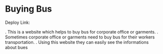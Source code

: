 # Buying Bus
Deploy Link: </br>

. This is a website which helps to buy bus for corporate office or garments.
. Sometimes corporate office or garments need to buy bus for their workers transportation.
. Using this website they can easily see the informations about bues 
